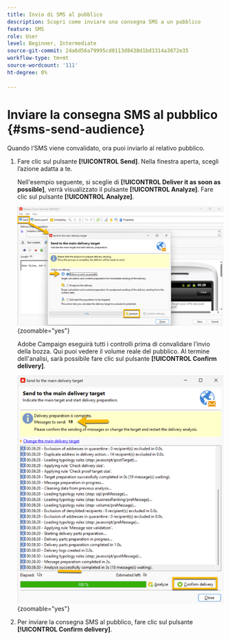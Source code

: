 ```yaml
---
title: Invio di SMS al pubblico
description: Scopri come inviare una consegna SMS a un pubblico
feature: SMS
role: User
level: Beginner, Intermediate
source-git-commit: 24a6d56a79995cd0113d8438d1bd3314a3872e35
workflow-type: tm+mt
source-wordcount: '111'
ht-degree: 0%

---
```



# Inviare la consegna SMS al pubblico {#sms-send-audience}

Quando l’SMS viene convalidato, ora puoi inviarlo al relativo pubblico.

1. Fare clic sul pulsante **[!UICONTROL Send]**.
Nella finestra aperta, scegli l’azione adatta a te.

   Nell&#39;esempio seguente, si sceglie di **[!UICONTROL Deliver it as soon as possible]**, verrà visualizzato il pulsante **[!UICONTROL Analyze]**. Fare clic sul pulsante **[!UICONTROL Analyze]**.

   ![](assets/send_action.png){zoomable="yes"}

   Adobe Campaign eseguirà tutti i controlli prima di convalidare l’invio della bozza. Qui puoi vedere il volume reale del pubblico. Al termine dell&#39;analisi, sarà possibile fare clic sul pulsante **[!UICONTROL Confirm delivery]**.

   ![](assets/send_analyze.png){zoomable="yes"}

1. Per inviare la consegna SMS al pubblico, fare clic sul pulsante **[!UICONTROL Confirm delivery]**.
